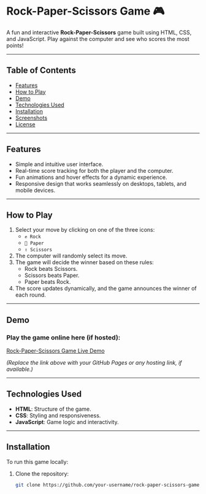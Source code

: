 # **Rock-Paper-Scissors Game** 🎮

A fun and interactive **Rock-Paper-Scissors** game built using HTML, CSS, and JavaScript. Play against the computer and see who scores the most points!

---

## **Table of Contents**
- [Features](#features)
- [How to Play](#how-to-play)
- [Demo](#demo)
- [Technologies Used](#technologies-used)
- [Installation](#installation)
- [Screenshots](#screenshots)
- [License](#license)

---

## **Features**
- Simple and intuitive user interface.
- Real-time score tracking for both the player and the computer.
- Fun animations and hover effects for a dynamic experience.
- Responsive design that works seamlessly on desktops, tablets, and mobile devices.

---

## **How to Play**
1. Select your move by clicking on one of the three icons:
   - `✊ Rock`
   - `🤚 Paper`
   - `✌️ Scissors`
2. The computer will randomly select its move.
3. The game will decide the winner based on these rules:
   - Rock beats Scissors.
   - Scissors beats Paper.
   - Paper beats Rock.
4. The score updates dynamically, and the game announces the winner of each round.

---

## **Demo**
### Play the game online here (if hosted):
[Rock-Paper-Scissors Game Live Demo](https://your-demo-link.com)

*(Replace the link above with your GitHub Pages or any hosting link, if available.)*

---

## **Technologies Used**
- **HTML**: Structure of the game.
- **CSS**: Styling and responsiveness.
- **JavaScript**: Game logic and interactivity.

---

## **Installation**
To run this game locally:

1. Clone the repository:
   ```bash
   git clone https://github.com/your-username/rock-paper-scissors-game.git
